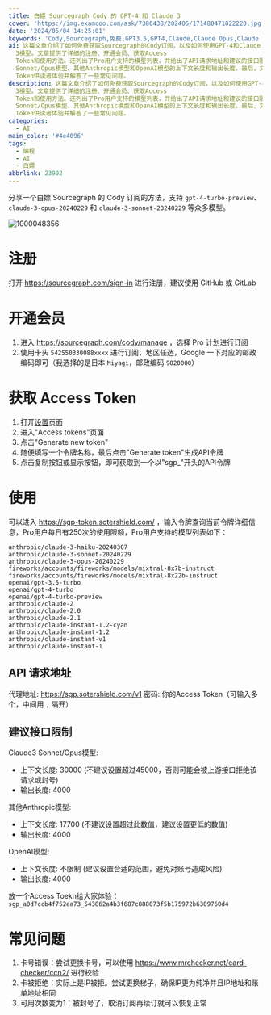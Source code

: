 ```yaml
---
title: 白嫖 Sourcegraph Cody 的 GPT-4 和 Claude 3
cover: 'https://img.examcoo.com/ask/7386438/202405/171480471022220.jpg'
date: '2024/05/04 14:25:01'
keywords: 'Cody,Sourcegraph,免费,GPT3.5,GPT4,Claude,Claude Opus,Claude Sonnet,GPT-4'
ai: 这篇文章介绍了如何免费获取Sourcegraph的Cody订阅，以及如何使用GPT-4和Claude
  3模型。文章提供了详细的注册、开通会员、获取Access
  Token和使用方法。还列出了Pro用户支持的模型列表，并给出了API请求地址和建议的接口限制，包括Claude3
  Sonnet/Opus模型、其他Anthropic模型和OpenAI模型的上下文长度和输出长度。最后，文章还分享了一个Access
  Token供读者体验并解答了一些常见问题。
description: 这篇文章介绍了如何免费获取Sourcegraph的Cody订阅，以及如何使用GPT-4和Claude
  3模型。文章提供了详细的注册、开通会员、获取Access
  Token和使用方法。还列出了Pro用户支持的模型列表，并给出了API请求地址和建议的接口限制，包括Claude3
  Sonnet/Opus模型、其他Anthropic模型和OpenAI模型的上下文长度和输出长度。最后，文章还分享了一个Access
  Token供读者体验并解答了一些常见问题。
categories:
  - AI
main_color: '#4e4096'
tags:
  - 编程
  - AI
  - 白嫖
abbrlink: 23902
---
```

分享一个白嫖 Sourcegraph 的 Cody 订阅的方法，支持 `gpt-4-turbo-preview`、`claude-3-opus-20240229` 和  `claude-3-sonnet-20240229` 等众多模型。

![1000048356](https://cdn.jerryz.com.cn/gh/YangguangZhou/picx-images-hosting@master/1000048356.8oji5t4oei.jpg)

# 注册

打开 https://sourcegraph.com/sign-in 进行注册，建议使用 GitHub 或 GitLab

# 开通会员

1. 进入 https://sourcegraph.com/cody/manage ，选择 Pro 计划进行订阅
2. 使用卡头 `542550330088xxxx` 进行订阅，地区任选，Google 一下对应的邮政编码即可（我选择的是日本 `Miyagi`，邮政编码 `9820000`）

# 获取 Access Token

1. 打开[设置](https://sourcegraph.com/settings)页面
2. 进入"Access tokens"页面
3. 点击"Generate new token"
4. 随便填写一个令牌名称，最后点击"Generate token"生成API令牌
5. 点击复制按钮或显示按钮，即可获取到一个以"sgp_"开头的API令牌

# 使用

可以进入 https://sgp-token.sotershield.com/ ，输入令牌查询当前令牌详细信息，Pro用户每日有250次的使用限额，Pro用户支持的模型列表如下：

```
anthropic/claude-3-haiku-20240307
anthropic/claude-3-sonnet-20240229
anthropic/claude-3-opus-20240229
fireworks/accounts/fireworks/models/mixtral-8x7b-instruct
fireworks/accounts/fireworks/models/mixtral-8x22b-instruct
openai/gpt-3.5-turbo
openai/gpt-4-turbo
openai/gpt-4-turbo-preview
anthropic/claude-2
anthropic/claude-2.0
anthropic/claude-2.1
anthropic/claude-instant-1.2-cyan
anthropic/claude-instant-1.2
anthropic/claude-instant-v1
anthropic/claude-instant-1
```

## API 请求地址

代理地址: https://sgp.sotershield.com/v1
密码: 你的Access Token（可输入多个，中间用 `,` 隔开）

## 建议接口限制

Claude3 Sonnet/Opus模型:

- 上下文长度: 30000 (不建议设置超过45000，否则可能会被上游接口拒绝该请求或封号)
- 输出长度: 4000

其他Anthropic模型:

- 上下文长度: 17700 (不建议设置超过此数值，建议设置更低的数值)
- 输出长度: 4000

OpenAI模型:

- 上下文长度: 不限制 (建议设置合适的范围，避免对账号造成风险)
- 输出长度: 4000

放一个Access Toekn给大家体验：`sgp_a0d7ccb4f752ea73_543862a4b3f687c888073f5b175972b6309760d4`

# 常见问题

1. 卡号错误：尝试更换卡号，可以使用 https://www.mrchecker.net/card-checker/ccn2/ 进行校验
2. 卡被拒绝：实际上是IP被拒。尝试更换梯子，确保IP更为纯净并且IP地址和账单地址相同
3. 可用次数变为1：被封号了，取消订阅再续订就可以恢复正常